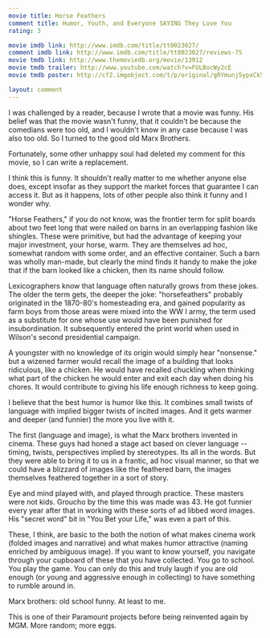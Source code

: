 ```yaml
---
movie title: Horse Feathers
comment title: Humor, Youth, and Everyone SAYING They Love You
rating: 3

movie imdb link: http://www.imdb.com/title/tt0023027/
comment imdb link: http://www.imdb.com/title/tt0023027/reviews-75
movie tmdb link: http://www.themoviedb.org/movie/13912
movie tmdb trailer: http://www.youtube.com/watch?v=FULBocWy2cE
movie tmdb poster: http://cf2.imgobject.com/t/p/original/gRYmunj5ypxCk5PGTnMpH2WYLyI.jpg

layout: comment
---
```


I was challenged by a reader, because I wrote that a movie was funny. His belief was that the movie wasn't funny, that it couldn't be because the comedians were too old, and I wouldn't know in any case because I was also too old. So I turned to the good old Marx Brothers.

Fortunately, some other unhappy soul had deleted my comment for this movie, so I can write a replacement.

I think this is funny. It shouldn't really matter to me whether anyone else does, except insofar as they support the market forces that guarantee I can access it. But as it happens, lots of other people also think it funny and I wonder why.

"Horse Feathers," if you do not know, was the frontier term for split boards about two feet long that were nailed on barns in an overlapping fashion like shingles. These were primitive, but had the advantage of keeping your major investment, your horse, warm. They are themselves ad hoc, somewhat random with some order, and an effective container. Such a barn was wholly man-made, but clearly the mind finds it handy to make the joke that if the barn looked like a chicken, then its name should follow.

Lexicographers know that language often naturally grows from these jokes. The older the term gets, the deeper the joke: "horsefeathers" probably originated in the 1870-80's homesteading era, and gained popularity as farm boys from those areas were mixed into the WW I army, the term used as a substitute for one whose use would have been punished for insubordination. It subsequently entered the print world when used in Wilson's second presidential campaign.

A youngster with no knowledge of its origin would simply hear "nonsense." but a wizened farmer would recall the image of a building that looks ridiculous, like a chicken. He would have recalled chuckling when thinking what part of the chicken he would enter and exit each day when doing his chores. It would contribute to giving his life enough richness to keep going.

I believe that the best humor is humor like this. It combines small twists of language with implied bigger twists of incited images. And it gets warmer and deeper (and funnier) the more you live with it.

The first (language and image), is what the Marx brothers invented in cinema. These guys had honed a stage act based on clever language -- timing, twists, perspectives implied by stereotypes. Its all in the words. But they were able to bring it to us in a frantic, ad hoc visual manner, so that we could have a blizzard of images like the feathered barn, the images themselves feathered together in a sort of story.

Eye and mind played with, and played through practice. These masters were not kids. Groucho by the time this was made was 43. He got funnier every year after that in working with these sorts of ad libbed word images. His "secret word" bit in "You Bet your Life," was even a part of this. 

These, I think, are basic to the both the notion of what makes cinema work (folded images and narrative) and what makes humor attractive (naming enriched by ambiguous image). If you want to know yourself, you navigate through your cupboard of these that you have collected. You go to school. You play the game. You can only do this and truly laugh if you are old enough (or young and aggressive enough in collecting) to have something to rumble around in.

Marx brothers: old school funny. At least to me. 

This is one of their Paramount projects before being reinvented again by MGM. More random; more eggs.
